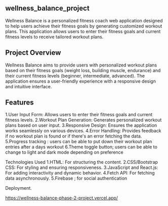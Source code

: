 ## wellness_balance_project
Wellness Balance is a personalized fitness coach web application designed to help users achieve their fitness goals by generating customized workout plans. This application allows users to enter their fitness goals and current fitness levels to receive tailored workout plans.

## Project Overview
Wellness Balance aims to provide users with personalized workout plans based on their fitness goals (weight loss, building muscle, endurance) and their current fitness levels (beginner, intermediate, advanced). The application ensures a user-friendly experience with a responsive design and intuitive interface.

## Features
1.User Input Form: Allows users to enter their fitness goals and current fitness levels.
2.Workout Plan Generation: Generates personalized workout plans based on user input.
3.Responsive Design: Ensures the application works seamlessly on various devices.
4.Error Handling: Provides feedback if no workout plan is found or if there's an error fetching the data.
5.Progress tracking : users can be able to put down their workout plan entries after a days workout
6.Theme toggle button; users can be able to change to light and dark mode depending on preference 

Technologies Used
1.HTML: For structuring the content.
2.CSS/Bootstrap CSS: For styling and ensuring responsiveness.
3.JavaScript and React.js: For adding interactivity and dynamic behavior.
4.Fetch API: For fetching data asynchronously.
5.Firebase ; for social authentication 


Deployment.

https://wellness-balance-phase-2-project.vercel.app/



